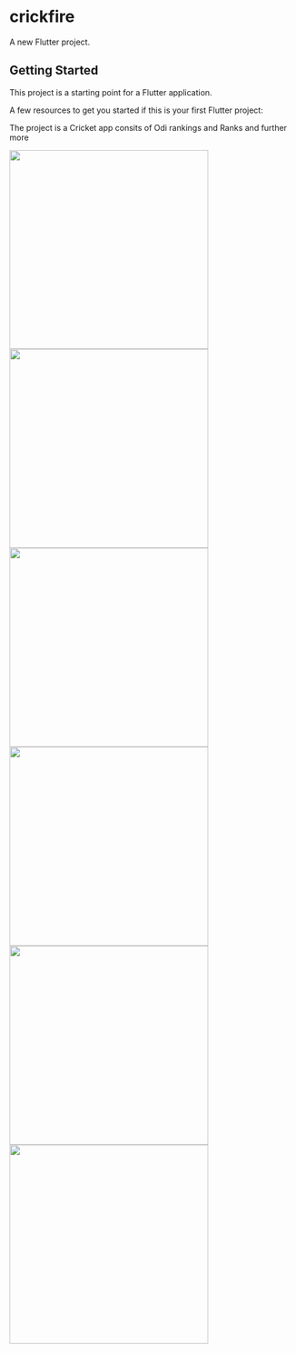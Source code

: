 # crickfire

A new Flutter project.

## Getting Started

This project is a starting point for a Flutter application.

A few resources to get you started if this is your first Flutter project:

The project is a Cricket app consits of Odi rankings and Ranks and further more

<img src="assets/images/1.png" width = "350px"><br>
<img src="assets/images/2.png" width = "350px"><br>
<img src="assets/images/3.png" width = "350px"><br>
<img src="assets/images/4.png" width = "350px"><br>
<img src="assets/images/5.png" width = "350px"><br>
<img src="assets/images/6.png" width = "350px"><br>

